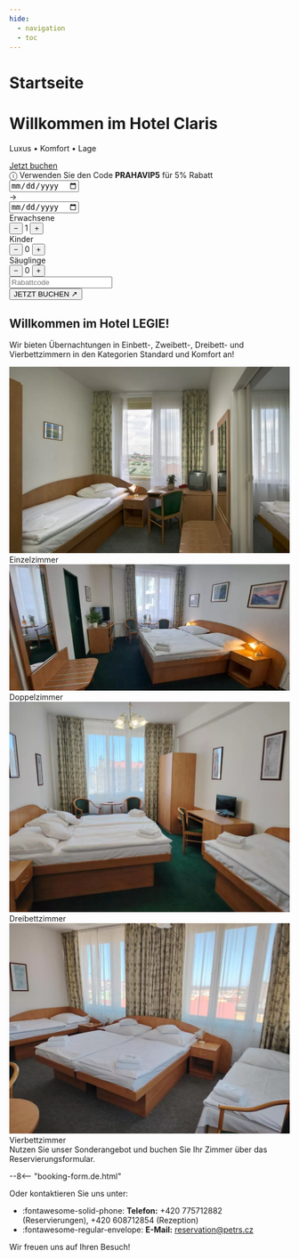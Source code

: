 ```yaml
---
hide:
  - navigation
  - toc
---
```


# Startseite

<!-- START: Full-width Hero Banner -->
<div class="hero-banner">
  <div class="hero-content">
    <h1>Willkommen im Hotel Claris</h1>
    <p>Luxus • Komfort • Lage</p>
  </div>
  <div class="mobile-reserve-btn-wrapper">
    <a href="#booking-title" class="mobile-reserve-btn">Jetzt buchen</a>
  </div>
  <form id="hotelBookingForm" class="reservation-bar" data-lang="de-DE">
  <div class="promo-sticker-bar">
  <span>&#9432; Verwenden Sie den Code <strong>PRAHAVIP5</strong> für 5% Rabatt</span>
</div>
    <div class="res-item">
      <div class="date-container">
        <input type="date" id="arrivalDate" name="arrivalDate" class="res-date" required/>
      </div>
      <span class="res-arrow">→</span>
      <div class="date-container">
        <input type="date" id="endDate" name="endDate" class="res-date" required/>
      </div>
    </div>
    <div class="res-divider"></div>
    <div class="res-item">
      <span class="res-label">Erwachsene</span>
      <div class="res-counter">
        <button type="button" onclick="adjustGuests('adults', -1)">−</button>
        <span id="adults" name="selectedAdultCount">1</span>
        <button type="button" onclick="adjustGuests('adults', 1)">+</button>
      </div>
    </div>
    <div class="res-counter-group">
      <span class="res-label">Kinder</span>
      <div class="res-counter">
        <button type="button" onclick="adjustGuests('children', -1)">−</button>
        <span id="children" name="selectedChildCount">0</span>
        <button type="button" onclick="adjustGuests('children', 1)">+</button>
      </div>
    </div>
    <div class="res-counter-group">
      <span class="res-label">Säuglinge</span>
      <div class="res-counter">
        <button type="button" onclick="adjustGuests('infants', -1)">−</button>
        <span id="infants" name="selectedInfantCount">0</span>
        <button type="button" onclick="adjustGuests('infants', 1)">+</button>
      </div>
    </div>
    <div class="res-divider"></div>
    <div class="res-item promo-input">
      <input type="text" id="promoCode" placeholder="Rabattcode" />
    </div>
    <button type="submit" class="res-book">JETZT BUCHEN ↗</button>
  </form>
</div>
<!-- END: Full-width Hero Banner -->
<link rel="stylesheet" href="/assets/stylesheets/index.css">

## Willkommen im Hotel LEGIE!

Wir bieten Übernachtungen in Einbett-, Zweibett-, Dreibett- und Vierbettzimmern in den Kategorien Standard und Komfort an!

<section class="featured-rooms-section">
  <div class="featured-room" onclick="location.href='02.rooms/#einzelzimmer-standard-komfort'">
    <img src="/assets/fotky_hotelu/jednoluzko.webp" alt="Einzelzimmer Apartment">
    <div class="room-label">Einzelzimmer</div>
  </div>
  <div class="featured-room" onclick="location.href='02.rooms/#doppelzimmer-standard-komfort'">
    <img src="/assets/fotky_hotelu/dvojluzko.webp" alt="Doppelzimmer Apartment">
    <div class="room-label">Doppelzimmer</div>
  </div>
</section>
<section class="featured-rooms-section">
  <div class="featured-room" onclick="location.href='02.rooms/#dreibettzimmer'">
    <img src="/assets/fotky_hotelu/trojluzko.webp" alt="Einzelzimmer Apartment">
    <div class="room-label">Dreibettzimmer</div>
  </div>
  <div class="featured-room" onclick="location.href='02.rooms/#vierbettzimmer'">
    <img src="/assets/fotky_hotelu/ctyrluzko.webp" alt="Doppelzimmer Apartment">
    <div class="room-label">Vierbettzimmer</div>
  </div>
</section>


<div id="booking-title">Nutzen Sie unser Sonderangebot und buchen Sie Ihr Zimmer über das Reservierungsformular.</div>

--8<-- "booking-form.de.html"

Oder kontaktieren Sie uns unter:

- :fontawesome-solid-phone: **Telefon:** +420 775712882 (Reservierungen), +420 608712854 (Rezeption)  
- :fontawesome-regular-envelope: **E-Mail:** reservation@petrs.cz

Wir freuen uns auf Ihren Besuch!

